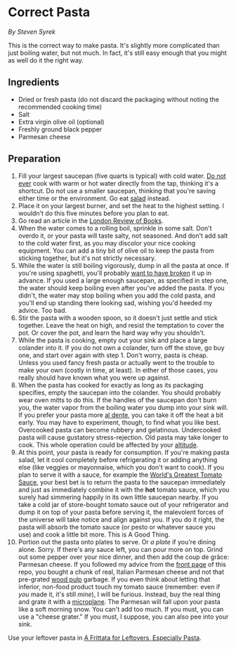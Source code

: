 # Correct Pasta

_By Steven Syrek_

This is the correct way to make pasta. It's slightly more complicated than just boiling water, but not much. In fact, it's still easy enough that you might as well do it the right way.

## Ingredients

- Dried or fresh pasta (do not discard the packaging without noting the recommended cooking time)
- Salt
- Extra virgin olive oil (optional)
- Freshly ground black pepper
- Parmesan cheese

## Preparation

1. Fill your largest saucepan (five quarts is typical) with cold water. [Do not ever](https://nyti.ms/2kgWiQY) cook with warm or hot water directly from the tap, thinking it's a shortcut. Do not use a smaller saucepan, thinking that you're saving either time or the environment. Go eat [salad](greek-salad-for-winners.md) instead.
2. Place it on your largest burner, and set the heat to the highest setting. I wouldn't do this five minutes before you plan to eat.
3. Go read an article in the [London Review of Books](https://www.lrb.co.uk/).
4. When the water comes to a rolling boil, sprinkle in some salt. Don't overdo it, or your pasta will taste salty, not seasoned. And don't add salt to the cold water first, as you may discolor your nice cooking equipment. You can add a tiny bit of olive oil to keep the pasta from sticking together, but it's not strictly necessary.
5. While the water is still boiling vigorously, dump in all the pasta at once. If you're using spaghetti, you'll probably [want to have broken](http://www.ef.com/english-resources/english-grammar/future-perfect/) it up in advance. If you used a large enough saucepan, as specified in step one, the water should keep boiling even after you've added the pasta. If you didn't, the water may stop boiling when you add the cold pasta, and you'll end up standing there looking sad, wishing you'd heeded my advice. Too bad.
6. Stir the pasta with a wooden spoon, so it doesn't just settle and stick together. Leave the heat on high, and resist the temptation to cover the pot. Or cover the pot, and learn the hard way why you shouldn't.
7. While the pasta is cooking, empty out your sink and place a large colander into it. If you do not own a colander, turn off the stove, go buy one, and start over again with step 1. Don't worry, pasta is cheap. Unless you used fancy fresh pasta or actually went to the trouble to make your own (costly in time, at least). In either of those cases, you really should have known what you were up against.
8. When the pasta has cooked for exactly as long as its packaging specifies, empty the saucepan into the colander. You should probably wear oven mitts to do this. If the handles of the saucepan don't burn you, the water vapor from the boiling water you dump into your sink will. If you prefer your pasta more [al dente](https://en.wikipedia.org/wiki/Al_dente), you can take it off the heat a bit early. You may have to experiment, though, to find what you like best. Overcooked pasta can become rubbery and gelatinous. Undercooked pasta will cause gustatory stress-rejection. Old pasta may take longer to cook. This whole operation could be affected by your [altitude](http://www.denverpost.com/2008/05/05/cooking-pasta-at-altitude/).
9. At this point, your pasta is ready for consumption. If you're making pasta salad, let it cool completely before refrigerating it or adding anything else (like veggies or mayonnaise, which you don't want to cook). If you plan to serve it with a sauce, for example the [World's Greatest Tomato Sauce](worlds-greatest-tomato-sauce.md), your best bet is to return the pasta to the saucepan immediately and just as immediately combine it with the **hot** tomato sauce, which you surely had simmering happily in its own little saucepan nearby. If you take a cold jar of store-bought tomato sauce out of your refrigerator and dump it on top of your pasta before serving it, the malevolent forces of the universe will take notice and align against you. If you do it right, the pasta will absorb the tomato sauce (or pesto or whatever sauce you use) and cook a little bit more. This is A Good Thing.
10. Portion out the pasta onto plates to serve. Or _a plate_ if you're dining alone. Sorry. If there's any sauce left, you can pour more on top. Grind out some pepper over your nice dinner, and then add the coup de grâce: Parmesan cheese. If you followed my advice from the [front page](../README.md) of this repo, you bought a chunk of real, Italian Parmesan cheese and not that pre-grated [wood pulp](https://www.bloomberg.com/news/articles/2016-02-16/the-parmesan-cheese-you-sprinkle-on-your-penne-could-be-wood) garbage. If you even think about letting that inferior, non-food product touch my tomato sauce (remember: even if _you_ made it, it's still _mine_), I will be furious. Instead, buy the real thing and grate it with a [microplane](https://us.microplane.com/kitchen_en_us/). The Parmesan will fall upon your pasta like a soft morning snow. You can't add too much. If you must, you can use a "cheese grater." If you must, I suppose, you can also pee into your sink.

Use your leftover pasta in [A Frittata for Leftovers, Especially Pasta](recipes/frittata-for-leftovers.md).
